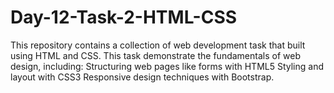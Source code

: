 # Day-12-Task-2-HTML-CSS
This repository contains a collection of web development task that built using HTML and CSS. This task demonstrate the fundamentals of web design, including:  Structuring web pages like forms with HTML5 Styling and layout with CSS3 Responsive design techniques with Bootstrap.

